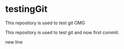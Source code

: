 # testingGit

This repository is used to test git
OMG

This repository is used to test git and now first commit.

new line

